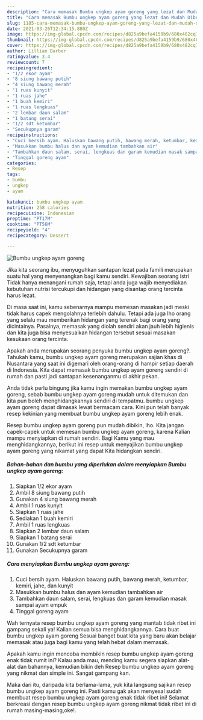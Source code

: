 ```yaml
---
description: "Cara memasak Bumbu ungkep ayam goreng yang lezat dan Mudah Dibuat"
title: "Cara memasak Bumbu ungkep ayam goreng yang lezat dan Mudah Dibuat"
slug: 1185-cara-memasak-bumbu-ungkep-ayam-goreng-yang-lezat-dan-mudah-dibuat
date: 2021-03-26T12:34:15.880Z
image: https://img-global.cpcdn.com/recipes/d825a9befa4159b9/680x482cq70/bumbu-ungkep-ayam-goreng-foto-resep-utama.jpg
thumbnail: https://img-global.cpcdn.com/recipes/d825a9befa4159b9/680x482cq70/bumbu-ungkep-ayam-goreng-foto-resep-utama.jpg
cover: https://img-global.cpcdn.com/recipes/d825a9befa4159b9/680x482cq70/bumbu-ungkep-ayam-goreng-foto-resep-utama.jpg
author: Lillian Barber
ratingvalue: 3.4
reviewcount: 7
recipeingredient:
- "1/2 ekor ayam"
- "8 siung bawang putih"
- "4 siung bawang merah"
- "1 ruas kunyit"
- "1 ruas jahe"
- "1 buah kemiri"
- "1 ruas lengkuas"
- "2 lembar daun salam"
- "1 batang serai"
- "1/2 sdt ketumbar"
- "Secukupnya garam"
recipeinstructions:
- "Cuci bersih ayam. Haluskan bawang putih, bawang merah, ketumbar, kemiri, jahe, dan kunyit"
- "Masukkan bumbu halus dan ayam kemudian tambahkan air"
- "Tambahkan daun salam, serai, lengkuas dan garam kemudian masak sampai ayam empuk"
- "Tinggal goreng ayam"
categories:
- Resep
tags:
- bumbu
- ungkep
- ayam

katakunci: bumbu ungkep ayam 
nutrition: 258 calories
recipecuisine: Indonesian
preptime: "PT17M"
cooktime: "PT56M"
recipeyield: "4"
recipecategory: Dessert

---
```



![Bumbu ungkep ayam goreng](https://img-global.cpcdn.com/recipes/d825a9befa4159b9/680x482cq70/bumbu-ungkep-ayam-goreng-foto-resep-utama.jpg)

Jika kita seorang ibu, menyuguhkan santapan lezat pada famili merupakan suatu hal yang menyenangkan bagi kamu sendiri. Kewajiban seorang istri Tidak hanya menangani rumah saja, tetapi anda juga wajib menyediakan kebutuhan nutrisi tercukupi dan hidangan yang disantap orang tercinta harus lezat.

Di masa  saat ini, kamu sebenarnya mampu memesan masakan jadi meski tidak harus capek mengolahnya terlebih dahulu. Tetapi ada juga lho orang yang selalu mau memberikan hidangan yang terenak bagi orang yang dicintainya. Pasalnya, memasak yang diolah sendiri akan jauh lebih higienis dan kita juga bisa menyesuaikan hidangan tersebut sesuai masakan kesukaan orang tercinta. 



Apakah anda merupakan seorang penyuka bumbu ungkep ayam goreng?. Tahukah kamu, bumbu ungkep ayam goreng merupakan sajian khas di Nusantara yang saat ini digemari oleh orang-orang di hampir setiap daerah di Indonesia. Kita dapat memasak bumbu ungkep ayam goreng sendiri di rumah dan pasti jadi santapan kesenanganmu di akhir pekan.

Anda tidak perlu bingung jika kamu ingin memakan bumbu ungkep ayam goreng, sebab bumbu ungkep ayam goreng mudah untuk ditemukan dan kita pun boleh menghidangkannya sendiri di tempatmu. bumbu ungkep ayam goreng dapat dimasak lewat bermacam cara. Kini pun telah banyak resep kekinian yang membuat bumbu ungkep ayam goreng lebih enak.

Resep bumbu ungkep ayam goreng pun mudah dibikin, lho. Kita jangan capek-capek untuk memesan bumbu ungkep ayam goreng, karena Kalian mampu menyiapkan di rumah sendiri. Bagi Kamu yang mau menghidangkannya, berikut ini resep untuk menyajikan bumbu ungkep ayam goreng yang nikamat yang dapat Kita hidangkan sendiri.

<!--inarticleads1-->

##### Bahan-bahan dan bumbu yang diperlukan dalam menyiapkan Bumbu ungkep ayam goreng:

1. Siapkan 1/2 ekor ayam
1. Ambil 8 siung bawang putih
1. Gunakan 4 siung bawang merah
1. Ambil 1 ruas kunyit
1. Siapkan 1 ruas jahe
1. Sediakan 1 buah kemiri
1. Ambil 1 ruas lengkuas
1. Siapkan 2 lembar daun salam
1. Siapkan 1 batang serai
1. Gunakan 1/2 sdt ketumbar
1. Gunakan Secukupnya garam




<!--inarticleads2-->

##### Cara menyiapkan Bumbu ungkep ayam goreng:

1. Cuci bersih ayam. Haluskan bawang putih, bawang merah, ketumbar, kemiri, jahe, dan kunyit
1. Masukkan bumbu halus dan ayam kemudian tambahkan air
1. Tambahkan daun salam, serai, lengkuas dan garam kemudian masak sampai ayam empuk
1. Tinggal goreng ayam




Wah ternyata resep bumbu ungkep ayam goreng yang mantab tidak ribet ini gampang sekali ya! Kalian semua bisa menghidangkannya. Cara buat bumbu ungkep ayam goreng Sesuai banget buat kita yang baru akan belajar memasak atau juga bagi kamu yang telah hebat dalam memasak.

Apakah kamu ingin mencoba membikin resep bumbu ungkep ayam goreng enak tidak rumit ini? Kalau anda mau, mending kamu segera siapkan alat-alat dan bahannya, kemudian bikin deh Resep bumbu ungkep ayam goreng yang nikmat dan simple ini. Sangat gampang kan. 

Maka dari itu, daripada kita berlama-lama, yuk kita langsung sajikan resep bumbu ungkep ayam goreng ini. Pasti kamu gak akan menyesal sudah membuat resep bumbu ungkep ayam goreng enak tidak ribet ini! Selamat berkreasi dengan resep bumbu ungkep ayam goreng nikmat tidak ribet ini di rumah masing-masing,oke!.

